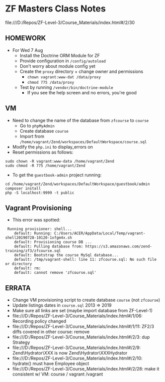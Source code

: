 # ZF Masters Class Notes

file:///D:/Repos/ZF-Level-3/Course_Materials/index.html#/2/30

## HOMEWORK
* For Wed 7 Aug
  * Install the Doctrine ORM Module for ZF
  * Provide configuration in `/config/autoload`
  * Don't worry about module config yet
  * Create the `proxy` directory + change owner and permissions
	* `chown vagrant:www-dat /data/proxy`
	* `chmod 775 /data/proxy`
  * Test by running `/vendor/bin/doctrine-module`
    * If you see the help screen and no errors, you're good
## VM
* Need to change the name of the database from `zfcourse` to `course`
  * Go to `phpMyAdmin`
  * Create database `course`
  * Import from `/home/vagrant/Zend/workspaces/DefaultWorkspace/course.sql`
* Modify the `php.ini` to display_errors on
* Reset permissions as follows:
```
sudo chown -R vagrant:www-data /home/vagrant/Zend
sudo chmod -R 775 /home/vagrant/Zend
```
* To get the `guestbook-admin` project running:
```
cd /home/vagrant/Zend/workspaces/DefaultWorkspace/guestbook/admin
composer install
php -S localhost:9999 -t public
```

## Vagrant Provisioning
* This error was spotted:
```
 Running provisioner: shell...
    default: Running: C:/Users/ACER/AppData/Local/Temp/vagrant-shell20190728-10120-1xfgm4x.sh
    default: Provisioning course DB ...
    default: Pulling database from: https://s3.amazonaws.com/zend-training/zf3/zfcourse.sql
    default: Bootstrap the course MySql database...
    default: /tmp/vagrant-shell: line 11: zfcourse.sql: No such file or directory
    default: rm:
    default: cannot remove 'zfcourse.sql'
```

## ERRATA
* Change VM provisioning script to create database `course` (not `zfcourse`)
* Update listings dates in `course.sql` 2013 => 2019
* Make sure all links are set (maybe import database from ZF-Level-1)
* file:///D:/Repos/ZF-Level-3/Course_Materials/index.html#/1/06: Recording policy changed
* file:///D:/Repos/ZF-Level-3/Course_Materials/index.html#/1/11: ZF2/3 diffs covered in other course: remove
* file:///D:/Repos/ZF-Level-3/Course_Materials/index.html#/2/3: dup Strategy
* file:///D:/Repos/ZF-Level-3/Course_Materials/index.html#/2/9: Zend\Hydrator\XXX is now Zend\Hydrator\XXXHydrator
* file:///D:/Repos/ZF-Level-3/Course_Materials/index.html#/2/10: hydrate() must have Employee object
* file:///D:/Repos/ZF-Level-3/Course_Materials/index.html#/2/28: make it consistent w/ VM: course / vagrant /vagrant
